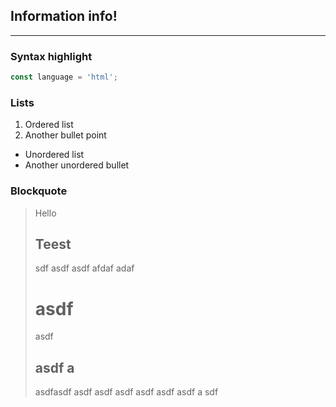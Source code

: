## Information __info__!
---

### Syntax highlight
```typescript
const language = 'html';
```

### Lists
1. Ordered list
2. Another bullet point
- Unordered list
- Another unordered bullet

### Blockquote
> Hello
> 
> ## Teest
> sdf
> asdf
> asdf
> afdaf
> adaf
> # asdf 
> 
> asdf 
> ## asdf a
> 
> asdfasdf asdf
> asdf 
> asdf 
> asdf 
> asdf 
> asdf a
> sdf 
